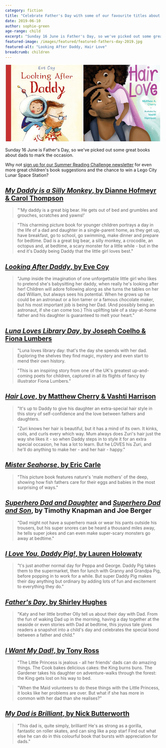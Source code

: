 ```yaml
---
category: fiction
title: "Celebrate Father's Day with some of our favourite titles about dads"
date: 2019-06-10
author: sophie-green
age-range: child
excerpt: "Sunday 16 June is Father's Day, so we've picked out some great books about dads to mark the occasion."
featured-image: /images/featured/featured-fathers-day-2019.jpg
featured-alt: "Looking After Daddy, Hair Love"
breadcrumb: children
---
```


![Looking After Daddy, Hair Love](/images/featured/featured-fathers-day-2019.jpg)

Sunday 16 June is Father's Day, so we've picked out some great books about dads to mark the occasion.

Why not [sign up for our Summer Reading Challenge newsletter](/events-activities/summer-holidays/summer-reading-challenge/sign-up/) for even more great children's book suggestions and the chance to win a Lego City Lunar Space Station?

## [<cite>My Daddy is a Silly Monkey</cite>, by Dianne Hofmeyr & Carol Thompson](https://suffolk.spydus.co.uk/cgi-bin/spydus.exe/ENQ/OPAC/BIBENQ?BRN=2360521)

> "'My daddy is a great big bear. He gets out of bed and grumbles and grouches, scratches and yawns!'

> "This charming picture book for younger children portrays a day in the life of a dad and daughter in a single-parent home, as they get up, have breakfast, go to school, go swimming, make dinner and prepare for bedtime. Dad is a great big bear, a silly monkey, a crocodile, an octopus and, at bedtime, a scary monster for a little while - but in the end it's Daddy being Daddy that the little girl loves best."

## [<cite>Looking After Daddy</cite>, by Eve Coy](https://suffolk.spydus.co.uk/cgi-bin/spydus.exe/ENQ/OPAC/BIBENQ?BRN=2547901)

> "Jump inside the imagination of one unforgettable little girl who likes to pretend she's babysitting her daddy, when really he's looking after her! Children will adore following along as she turns the tables on her dad William, but always sees his potential. When he grows up he could be an astronaut or a lion tamer or a famous chocolate maker, but his most important job is being her Dad. (And possibly being an astronaut, if she can come too.) This uplifting tale of a stay-at-home father and his daughter is guaranteed to melt your heart."

## [<cite>Luna Loves Library Day</cite>, by Joseph Coelho & Fiona Lumbers](https://suffolk.spydus.co.uk/cgi-bin/spydus.exe/ENQ/OPAC/BIBENQ?BRN=2258021)

> "Luna loves library day: that's the day she spends with her dad. Exploring the shelves they find magic, mystery and even start to mend their own history.

> "This is an inspiring story from one of the UK's greatest up-and-coming poets for children, captured in all its flights of fancy by illustrator Fiona Lumbers."

## [<cite>Hair Love</cite>, by Matthew Cherry & Vashti Harrison](https://suffolk.spydus.co.uk/cgi-bin/spydus.exe/ENQ/OPAC/BIBENQ?BRN=2550483)

> "It's up to Daddy to give his daughter an extra-special hair style in this story of self-confidence and the love between fathers and daughters.

> "Zuri knows her hair is beautiful, but it has a mind of its own. It kinks, coils, and curls every which way. Mum always does Zuri's hair just the way she likes it - so when Daddy steps in to style it for an extra special occasion, he has a lot to learn. But he LOVES his Zuri, and he'll do anything to make her - and her hair - happy."

## [<cite>Mister Seahorse</cite>, by Eric Carle](https://suffolk.spydus.co.uk/cgi-bin/spydus.exe/ENQ/OPAC/BIBENQ?BRN=30817)

> "This picture book features nature's 'male mothers' of the deep, showing how fish fathers care for their eggs and babies in the most surprising of ways."

## [<cite>Superhero Dad and Daughter</cite>](https://suffolk.spydus.co.uk/cgi-bin/spydus.exe/ENQ/OPAC/BIBENQ?BRN=2546403) and [<cite>Superhero Dad and Son</cite>](https://suffolk.spydus.co.uk/cgi-bin/spydus.exe/ENQ/OPAC/BIBENQ?BRN=2546402), by Timothy Knapman and Joe Berger

> "Dad might not have a superhero mask or wear his pants outside his trousers, but his super snores can be heard a thousand miles away, he tells super jokes and can even make super-scary monsters go away at bedtime."

## [<cite>I Love You, Daddy Pig!</cite>, by Lauren Holowaty](https://suffolk.spydus.co.uk/cgi-bin/spydus.exe/ENQ/OPAC/BIBENQ?BRN=2547815)

> "t's just another normal day for Peppa and George. Daddy Pig takes them to the supermarket, then for lunch with Granny and Grandpa Pig, before popping in to work for a while. But super Daddy Pig makes their day anything but ordinary by adding lots of fun and excitement to everything they do."

## [<cite>Father's Day</cite>, by Shirley Hughes](https://suffolk.spydus.co.uk/cgi-bin/spydus.exe/ENQ/OPAC/BIBENQ?BRN=2549492)

> "Katy and her little brother Olly tell us about their day with Dad. From the fun of waking Dad up in the morning, having a day together at the seaside or even stories with Dad at bedtime, this joyous tale gives readers a snapshot into a child's day and celebrates the special bond between a father and child."

## [<cite>I Want My Dad!</cite>, by Tony Ross](https://suffolk.spydus.co.uk/cgi-bin/spydus.exe/ENQ/OPAC/BIBENQ?BRN=2549724)

> "The Little Princess is jealous - all her friends' dads can do amazing things. The Cook bakes delicious cakes: the King burns buns. The Gardener takes his daughter on adventure-walks through the forest: the King gets lost on his way to bed.

> "When the Maid volunteers to do these things with the Little Princess, it looks like her problems are over. But what if she has more in common with her dad than she realises?"

## [<cite>My Dad is Brilliant</cite>, by Nick Butterworth](https://suffolk.spydus.co.uk/cgi-bin/spydus.exe/ENQ/OPAC/BIBENQ?BRN=1958444)

> "This dad is, quite simply, brilliant! He's as strong as a gorilla, fantastic on roller skates, and can sing like a pop star! Find out what else he can do in this colourful book that bursts with appreciation for dads."
